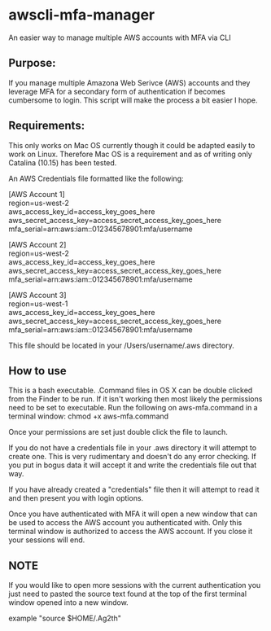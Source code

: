 # awscli-mfa-manager
An easier way to manage multiple AWS accounts with MFA via CLI

## Purpose:

If you manage multiple Amazona Web Serivce (AWS) accounts and they leverage MFA for a secondary form of authentication if becomes cumbersome to login.  This script will make the process a bit easier I hope.

## Requirements:

This only works on Mac OS currently though it could be adapted easily to work on Linux.  Therefore Mac OS is a requirement and as of writing only Catalina (10.15) has been tested.

An AWS Credentials file formatted like the following:


[AWS Account 1]<br>
region=us-west-2<br>
aws_access_key_id=access_key_goes_here<br>
aws_secret_access_key=access_secret_access_key_goes_here<br>
mfa_serial=arn:aws:iam::012345678901:mfa/username<br>


[AWS Account 2]<br>
region=us-west-2<br>
aws_access_key_id=access_key_goes_here<br>
aws_secret_access_key=access_secret_access_key_goes_here<br>
mfa_serial=arn:aws:iam::012345678901:mfa/username<br>


[AWS Account 3]<br>
region=us-west-1<br>
aws_access_key_id=access_key_goes_here<br>
aws_secret_access_key=access_secret_access_key_goes_here<br>
mfa_serial=arn:aws:iam::012345678901:mfa/username<br>



This file should be located in your /Users/username/.aws directory.

## How to use

This is a bash executable.  .Command files in OS X can be double clicked from the Finder to be run.  If it isn't working then most likely the permissions need to be set to executable.  Run the following on aws-mfa.command in a terminal window:  chmod +x aws-mfa.command

Once your permissions are set just double click the file to launch.

If you do not have a credentials file in your .aws directory it will attempt to create one.  This is very rudimentary and doesn't do any error checking.  If you put in bogus data it will accept it and write the credentials file out that way.

If you have already created a "credentials" file then it will attempt to read it and then present you with login options.

Once you have authenticated with MFA it will open a new window that can be used to access the AWS account you authenticated with.
Only this terminal window is authorized to access the AWS account.  If you close it your sessions will end.

## NOTE

If you would like to open more sessions with the current authentication you just need to pasted the source text found at the top of the first terminal window opened into a new window.

example "source $HOME/.Ag2th"

